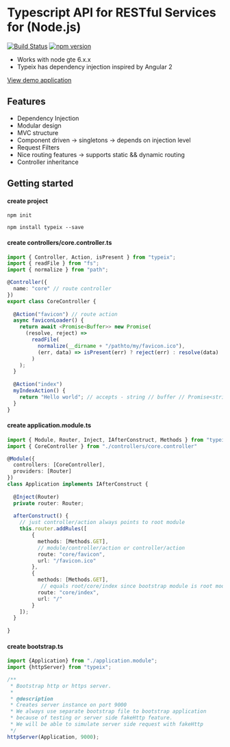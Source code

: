 # Typescript API for RESTful Services for (Node.js)

[![Build Status](https://travis-ci.org/igorzg/typeix.svg?branch=master)](https://travis-ci.org/igorzg/typeix)
[![npm version](https://badge.fury.io/js/typeix.svg)](https://badge.fury.io/js/typeix)

* Works with node gte 6.x.x
* Typeix has dependency injection inspired by Angular 2


[View demo application](https://github.com/igorzg/typeix/tree/master/demo-app)

## Features
* Dependency Injection
* Modular design
* MVC structure
* Component driven -> singletons -> depends on injection level
* Request Filters
* Nice routing features -> supports static && dynamic routing
* Controller inheritance


## Getting started
#### create project

```npm
npm init
```

```npm
npm install typeix --save
```

#### create controllers/core.controller.ts

```typescript
import { Controller, Action, isPresent } from "typeix";
import { readFile } from "fs";
import { normalize } from "path";

@Controller({
  name: "core" // route controller
})
export class CoreController {
  
  @Action("favicon") // route action
  async faviconLoader() {
    return await <Promise<Buffer>> new Promise(
      (resolve, reject) =>
        readFile(
          normalize(__dirname + "/pathto/my/favicon.ico"),
          (err, data) => isPresent(err) ? reject(err) : resolve(data)
        )
    );
  }
  
  @Action("index")
  myIndexAction() {
    return "Hello world"; // accepts - string // buffer // Promise<string|Buffer>
  }
}

```

#### create application.module.ts
```typescript
import { Module, Router, Inject, IAfterConstruct, Methods } from "typeix"
import { CoreController } from "./controllers/core.controller"

@Module({
  controllers: [CoreController],
  providers: [Router]
})
class Application implements IAfterConstruct {
  
  @Inject(Router)
  private router: Router;
  
  afterConstruct() {
    // just controller/action always points to root module
    this.router.addRules([
        {
          methods: [Methods.GET],
          // module/controller/action or controller/action
          route: "core/favicon", 
          url: "/favicon.ico"
        },
        {
          methods: [Methods.GET],
           // equals root/core/index since bootstrap module is root module
          route: "core/index",
          url: "/"
        }
    ]);
  }
  
}
```

#### create bootstrap.ts
```typescript
import {Application} from "./application.module";
import {httpServer} from "typeix";

/**
 * Bootstrap http or https server.
 *
 * @description
 * Creates server instance on port 9000
 * We always use separate bootstrap file to bootstrap application 
 * because of testing or server side fakeHttp feature.
 * We will be able to simulate server side request with fakeHttp
 */
httpServer(Application, 9000);
```
